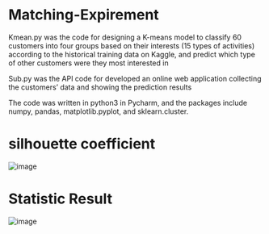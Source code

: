 # Matching-Expirement
Kmean.py was the code for designing a K-means model to classify 60 customers into four groups based on their interests (15 types of activities) according to the historical training data on Kaggle, and predict which type of other customers were they most interested in

Sub.py was the API code for developed an online web application collecting the customers’ data and showing the prediction results

The code was written in python3 in Pycharm, and the packages include numpy, pandas, matplotlib.pyplot, and sklearn.cluster.

# silhouette coefficient
![image](https://user-images.githubusercontent.com/17690433/41451406-becdf34a-703a-11e8-92f1-d634204ba46c.png)

# Statistic Result
![image](https://user-images.githubusercontent.com/17690433/41451445-f080e67c-703a-11e8-8a29-2d58b4f019da.png)
